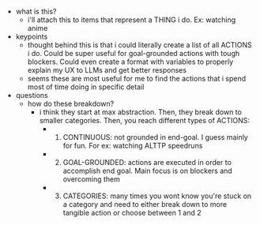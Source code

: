   * what is this?
    * i'll attach this to items that represent a THING i do. Ex: watching anime
  * keypoints
    * thought behind this is that i could literally create a list of all ACTIONS i do. Could be super useful for goal-grounded actions with tough blockers. Could even create a format with variables to properly explain my UX to LLMs and get better responses
    * seems these are most useful for me to find the actions that i spend most of time doing in specific detail
  * questions
    * how do these breakdown?
      * i think they start at max abstraction. Then, they break down to smaller categories. Then, you reach different types of ACTIONS:
        * 1) CONTINUOUS: not grounded in end-goal. I guess mainly for fun. For ex: watching ALTTP speedruns
        * 2) GOAL-GROUNDED: actions are executed in order to accomplish end goal. Main focus is on blockers and overcoming them
        * 3) CATEGORIES: many times you wont know you're stuck on a category and need to either break down to more tangible action or choose between 1 and 2
